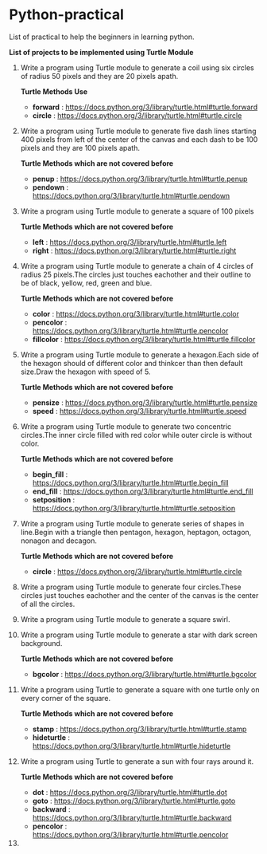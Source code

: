 # Python-practical
List of practical to help the beginners in learning python.

**List of projects to be implemented using Turtle Module** 

1. Write a program using Turtle module to generate a coil using six circles of radius 50 pixels and they are 20 pixels apath.
   
   **Turtle Methods Use**
   - **forward** : https://docs.python.org/3/library/turtle.html#turtle.forward
   - **circle**  : https://docs.python.org/3/library/turtle.html#turtle.circle
   
2.  Write a program using Turtle module to generate five dash lines starting 400 pixels from left of the center of the canvas and each dash to be 100 pixels and they are 100 pixels apath.
    
    **Turtle Methods which are not covered before**
     - **penup**   : https://docs.python.org/3/library/turtle.html#turtle.penup
     - **pendown** : https://docs.python.org/3/library/turtle.html#turtle.pendown

3. Write a program using Turtle module to generate a square of 100 pixels
   
   **Turtle Methods which are not covered before**
     - **left**  : https://docs.python.org/3/library/turtle.html#turtle.left
     - **right** : https://docs.python.org/3/library/turtle.html#turtle.right
     
 4. Write a program using Turtle module to generate a chain of 4 circles of radius 25 pixels.The circles just touches eachother and their outline to be of black,    yellow, red, green and blue.
    
    **Turtle Methods which are not covered before**
     - **color**     : https://docs.python.org/3/library/turtle.html#turtle.color
     - **pencolor**  : https://docs.python.org/3/library/turtle.html#turtle.pencolor
     - **fillcolor** : https://docs.python.org/3/library/turtle.html#turtle.fillcolor
 
 5. Write a program using Turtle module to generate a hexagon.Each side of the hexagon should of different color and thinkcer than then default size.Draw the hexagon with speed of 5.
 
     **Turtle Methods which are not covered before**
     - **pensize**  : https://docs.python.org/3/library/turtle.html#turtle.pensize
     - **speed** : https://docs.python.org/3/library/turtle.html#turtle.speed

6. Write a program using Turtle module to generate two concentric circles.The inner circle filled with red color while outer circle is without color.
   
      **Turtle Methods which are not covered before**
     - **begin_fill**  : https://docs.python.org/3/library/turtle.html#turtle.begin_fill
     - **end_fill** : https://docs.python.org/3/library/turtle.html#turtle.end_fill
     - **setposition** : https://docs.python.org/3/library/turtle.html#turtle.setposition
7. Write a program using Turtle module to generate series of shapes in line.Begin with a triangle then pentagon, hexagon, heptagon, octagon, nonagon and decagon.

      **Turtle Methods which are not covered before**
     - **circle**  : https://docs.python.org/3/library/turtle.html#turtle.circle
   
8.  Write a program using Turtle module to generate four circles.These circles just touches eachother and the center of the canvas is the center of all the circles.
9.  Write a program using Turtle module to generate a square swirl.
10. Write a program using Turtle module to generate a star with dark screen background.

      **Turtle Methods which are not covered before**
     - **bgcolor**  : https://docs.python.org/3/library/turtle.html#turtle.bgcolor
     
11. Write a program using Turtle to generate a square with one turtle only on every corner of the square.

      **Turtle Methods which are not covered before**
     - **stamp**  : https://docs.python.org/3/library/turtle.html#turtle.stamp
     - **hideturtle** : https://docs.python.org/3/library/turtle.html#turtle.hideturtle

12. Write a program using Turtle to generate a sun with four rays around it.
      
      **Turtle Methods which are not covered before**
     - **dot**  : https://docs.python.org/3/library/turtle.html#turtle.dot
     - **goto** : https://docs.python.org/3/library/turtle.html#turtle.goto
     - **backward** : https://docs.python.org/3/library/turtle.html#turtle.backward
     - **pencolor** : https://docs.python.org/3/library/turtle.html#turtle.pencolor
14. 
